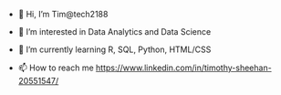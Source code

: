 - 👋 Hi, I’m Tim@tech2188
- 👀 I’m interested in Data Analytics and Data Science
- 🌱 I’m currently learning R, SQL, Python, HTML/CSS

- 📫 How to reach me https://www.linkedin.com/in/timothy-sheehan-20551547/

<!---
tech2188/tech2188 is a ✨ special ✨ repository because its `README.md` (this file) appears on your GitHub profile.
You can click the Preview link to take a look at your changes.
--->
